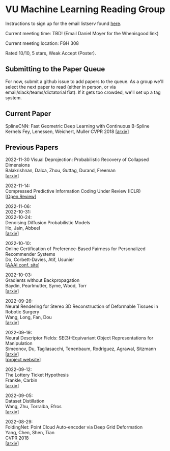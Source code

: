 
# VU Machine Learning Reading Group

Instructions to sign up for the email listserv found [here](listserv_signup.md).

Current meeting time: TBD! (Email Daniel Moyer for the Whenisgood link)  

Current meeting location: FGH 308  

Rated 10/10, 5 stars, Weak Accept (Poster).  

## Submitting to the Paper Queue

For now, submit a github issue to add papers to the queue. As a group we'll select the next paper to read (either in person, or via email/slack/teams/dictatorial fiat). If it gets too crowded, we'll set up a tag system.

## Current Paper

SplineCNN: Fast Geometric Deep Learning with Continuous B-Spline Kernels
Fey, Lenessen, Weichert, Muller
CVPR 2018
[[arxiv](https://arxiv.org/abs/1711.08920)]
 
## Previous Papers

2022-11-30
Visual Deprojection: Probabilistic Recovery of Collapsed Dimensions  
Balakrishnan, Dalca, Zhou, Guttag, Durand, Freeman  
[[arxiv](https://arxiv.org/abs/1909.00475)] 

2022-11-14:  
Compressed Predictive Information Coding 
Under Review (ICLR)  
[[Open Review](https://openreview.net/pdf?id=rde9B5ue32F)]  

2022-11-06:  
2022-10-31:  
2022-10-24:  
Denoising Diffusion Probabilistic Models  
Ho, Jain, Abbeel  
[[arxiv](https://arxiv.org/abs/2006.11239)]  

2022-10-10:  
Online Certification of Preference-Based Fairness for Personalized Recommender Systems  
Do, Corbett-Davies, Atif, Usunier  
[[AAAI conf. site](https://aaai-2022.virtualchair.net/poster_aaai3798?gclid=Cj0KCQjwkOqZBhDNARIsAACsbfJZsNrEuaTHBeO4XVe1YgKhJGWx53eMiSKK3SZGaWj0flN6mIM6pmAaAmSJEALw_wcB)]  


2022-10-03:  
Gradients without Backpropagation  
Baydin, Pearlmutter, Syme, Wood, Torr  
[[arxiv](https://arxiv.org/abs/2202.08587)]  

2022-09-26:  
Neural Rendering for Stereo 3D Reconstruction of Deformable Tissues in Robotic Surgery  
Wang, Long, Fan, Dou  
[[arxiv](https://arxiv.org/abs/2206.15255)]  

2022-09-19:  
Neural Descriptor Fields: SE(3)-Equivariant Object Representations for Manipulation  
Simeonov, Du, Tagliasacchi, Tenenbaum, Rodriguez, Agrawal, Sitzmann  
[[arxiv](https://arxiv.org/abs/2112.05124)]  
[[project website](https://yilundu.github.io/ndf/)]  

2022-09-12:  
The Lottery Ticket Hypothesis  
Frankle, Carbin  
[[arxiv](https://arxiv.org/abs/1803.03635)]


2022-09-05:  
Dataset Distillation  
Wang, Zhu, Torralba, Efros  
[[arxiv](https://arxiv.org/abs/1811.10959)]

2022-08-29:  
FoldingNet: Point Cloud Auto-encoder via Deep Grid Deformation  
Yang, Chen, Shen, Tian  
CVPR 2018  
[[arxiv](https://arxiv.org/abs/1712.07262)]


